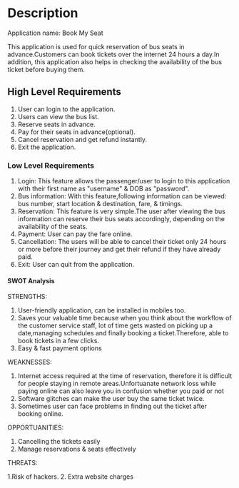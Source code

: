 # Description
Application name: Book My Seat

This application is used for quick reservation of bus seats in advance.Customers can book tickets over the internet 24 hours a day.In addition, this application also helps in checking the availability of the bus ticket before buying them.

## High Level Requirements
1. User can login to the application.
2. Users can view the bus list.
3. Reserve seats in advance.
4. Pay for their seats in advance(optional).
5. Cancel reservation and get refund instantly.
6. Exit the application.

### Low Level Requirements
1. Login: This feature allows the passenger/user to login to this application with their first name as "username" & DOB as "password".
2. Bus information: With this feature,following information can be viewed: bus number, start location & destination, fare, & timings.
3. Reservation: This feature is very simple.The user after viewing the bus information can reserve their bus seats  accordingly,      depending on the availability of the seats.
4. Payment: User can pay the fare online.
5. Cancellation: The users will be able to cancel their ticket only 24 hours or more before their journey and get their refund if they have already paid.
6. Exit: User can quit from the application.

#### SWOT Analysis
STRENGTHS:

1. User-friendly application, can be installed in mobiles too.
2. Saves your valuable time because when you think about the workflow of the customer service staff, lot of time gets wasted on picking up a date,managing schedules and finally booking a ticket.Therefore, able to book tickets in a few clicks.
3. Easy & fast payment options

WEAKNESSES:

1. Internet access required at the time of reservation, therefore it is difficult for people staying in remote areas.Unfortuanate network loss while paying online can also leave you in confusion whether you paid or not
2. Software glitches can make the user buy the same ticket twice.
3. Sometimes user can face problems in finding out the ticket after booking online.

OPPORTUANITIES:

1. Cancelling the tickets easily
2. Manage reservations & seats effectively

THREATS:

1.Risk of hackers.
2. Extra website charges
